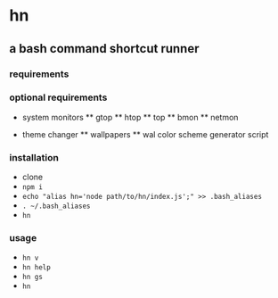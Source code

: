# hn

## a bash command shortcut runner

### requirements

### optional requirements
* system monitors
** gtop
** htop
** top
** bmon
** netmon

* theme changer
** wallpapers
** wal color scheme generator script

### installation

* clone
* `npm i`
* `echo "alias hn='node path/to/hn/index.js';" >> .bash_aliases`
* `. ~/.bash_aliases`
* `hn`

### usage

* `hn v`
* `hn help`
* `hn gs`
* `hn`
